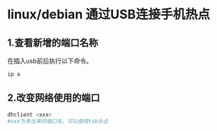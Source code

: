 # linux/debian 通过USB连接手机热点



## 1.查看新增的端口名称  

在插入usb前后执行以下命令。  
```bash
ip a
```
## 2.改变网络使用的端口
```bash
dhclient <xxx>
#xxx为多出来的端口名，可以使用tab补全
```